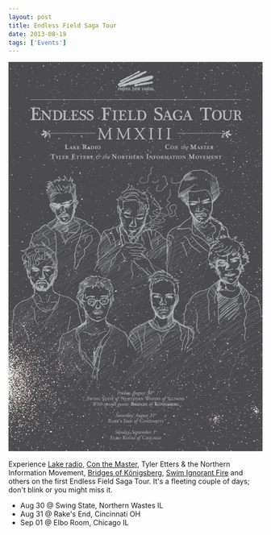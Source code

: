 ```yaml
---
layout: post
title: Endless Field Saga Tour
date: 2013-08-19
tags: ['Events']
---
```

![Endless Field Saga Tour](/assets/images/2013-08-31.jpg)

Experience [Lake radio](https://lakeradio.bandcamp.com), [Con the Master](https://conthebassmaster.bandcamp.com), Tyler Etters & the Northern Information Movement, [Bridges of Königsberg](https://bridgesofkonigsberg.com), [Swim Ignorant Fire](https://swimignorantfire.bandcamp.com) and others on the first Endless Field Saga Tour. It's a fleeting couple of days; don't blink or you might miss it.

- Aug 30 @ Swing State, Northern Wastes IL
- Aug 31 @ Rake's End, Cincinnati OH
- Sep 01 @ Elbo Room, Chicago IL